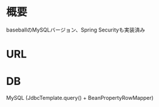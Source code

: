 # 概要
baseballのMySQLバージョン、Spring Securityも実装済み

# URL

# DB
MySQL
(JdbcTemplate.query() + BeanPropertyRowMapper)
